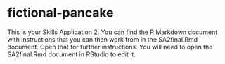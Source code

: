 # fictional-pancake

This is your Skills Application 2. You can find the R Markdown document with instructions that you can then work from in the SA2final.Rmd document. Open that for further instructions. You will need to open the SA2final.Rmd document in RStudio to edit it. 
